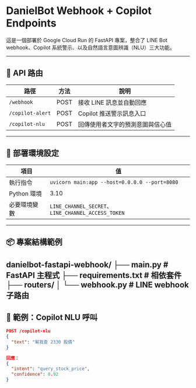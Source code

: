 # DanielBot Webhook + Copilot Endpoints

這是一個部署於 Google Cloud Run 的 FastAPI 專案，整合了 LINE Bot webhook、Copilot 系統警示、以及自然語言意圖辨識（NLU）三大功能。

---

## 🚀 API 路由

| 路徑              | 方法 | 說明                           |
|-------------------|------|--------------------------------|
| `/webhook`        | POST | 接收 LINE 訊息並自動回應         |
| `/copilot-alert`  | POST | Copilot 推送警示訊息入口         |
| `/copilot-nlu`    | POST | 回傳使用者文字的預測意圖與信心值 |

---

## 🔧 部署環境設定

| 項目       | 值                           |
|------------|------------------------------|
| 執行指令   | `uvicorn main:app --host=0.0.0.0 --port=8080` |
| Python 環境 | 3.10                         |
| 必要環境變數 | `LINE_CHANNEL_SECRET`、`LINE_CHANNEL_ACCESS_TOKEN` |

---

## 📦 專案結構範例
danielbot-fastapi-webhook/ ├── main.py # FastAPI 主程式 ├── requirements.txt # 相依套件 ├── routers/ │ └── webhook.py # LINE webhook 子路由
---

## 📝 範例：Copilot NLU 呼叫

```json
POST /copilot-nlu
{
  "text": "幫我查 2330 股價"
}

回應：
{
  "intent": "query_stock_price",
  "confidence": 0.92
}
